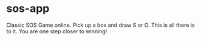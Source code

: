 # sos-app
Classic SOS Game online. Pick up a box and draw S or O. 
This is all there is to it.  You are one step closer to winning!

